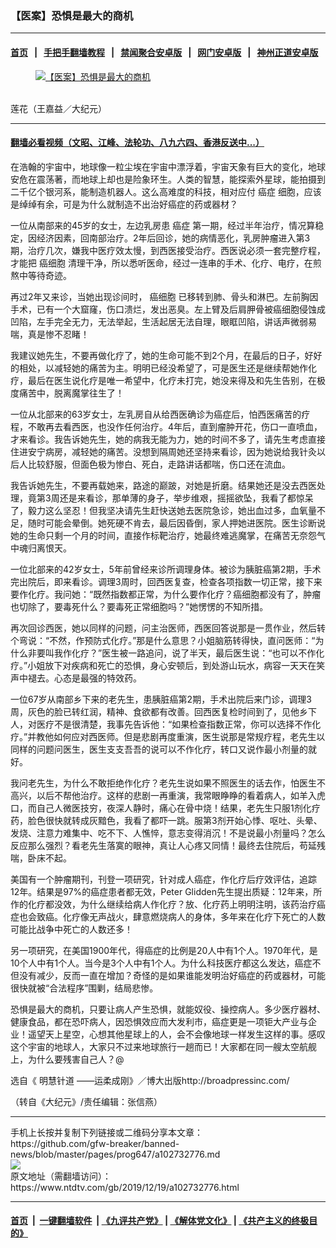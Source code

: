 ### 【医案】恐惧是最大的商机
------------------------

#### [首页](https://github.com/gfw-breaker/banned-news/blob/master/README.md) &nbsp;&nbsp;|&nbsp;&nbsp; [手把手翻墙教程](https://github.com/gfw-breaker/guides/wiki) &nbsp;&nbsp;|&nbsp;&nbsp; [禁闻聚合安卓版](https://github.com/gfw-breaker/bn-android) &nbsp;&nbsp;|&nbsp;&nbsp; [网门安卓版](https://github.com/oGate2/oGate) &nbsp;&nbsp;|&nbsp;&nbsp; [神州正道安卓版](https://github.com/SzzdOgate/update) 



<div><div class="featured_image">
 <a href="https://i.ntdtv.com/assets/uploads/2019/12/2019-12-19_141125.jpg" target="_blank">
  <figure>
   <img alt="【医案】恐惧是最大的商机" src="https://i.ntdtv.com/assets/uploads/2019/12/2019-12-19_141125-800x450.jpg"/>
  </figure><br/>
 </a>
 <span class="caption">
  莲花（王嘉益／大纪元）
 </span>
</div>
</div><hr/>

#### [翻墙必看视频（文昭、江峰、法轮功、八九六四、香港反送中...）](https://github.com/gfw-breaker/banned-news/blob/master/pages/link3.md)

<div><div class="post_content" itemprop="articleBody">
 <p>
  在浩翰的宇宙中，地球像一粒尘埃在宇宙中漂浮着，宇宙天象有巨大的变化，地球安危在震荡著，而地球上却也是险象环生。人类的智慧，能探索外星球，能拍摄到二千亿个银河系，能制造机器人。这么高难度的科技，相对应付
  <ok href="https://www.ntdtv.com/gb/癌症.htm">
   癌症
  </ok>
  细胞，应该是绰绰有余，可是为什么就制造不出治好癌症的药或器材？
 </p>
 <p>
  一位从南部来的45岁的女士，左边乳房患
  <ok href="https://www.ntdtv.com/gb/癌症.htm">
   癌症
  </ok>
  第一期，经过半年治疗，情况算稳定，因经济因素，回南部治疗。2年后回诊，她的病情恶化，乳房肿瘤进入第3期，治疗几次，嫌我中医疗效太慢，到西医接受治疗。西医说必须一套完整疗程，才能把
  <ok href="https://www.ntdtv.com/gb/癌细胞.htm">
   癌细胞
  </ok>
  清理干净，所以悉听医命，经过一连串的手术、化疗、电疗，在煎熬中等待奇迹。
 </p>
 <p>
  再过2年又来诊，当她出现诊间时，
  <ok href="https://www.ntdtv.com/gb/癌细胞.htm">
   癌细胞
  </ok>
  已移转到肺、骨头和淋巴。左前胸因手术，已有一个大窟窿，伤口溃烂，发出恶臭。左上臂及后肩胛骨被癌细胞侵蚀成凹陷，左手完全无力，无法举起，生活起居无法自理，眼眶凹陷，讲话声微弱易喘，真是惨不忍睹！
 </p>
 <p>
  我建议她先生，不要再做化疗了，她的生命可能不到2个月，在最后的日子，好好的相处，以减轻她的痛苦为主。明明已经没希望了，可是医生还是继续帮她作化疗，最后在医生说化疗是唯一希望中，化疗未打完，她没来得及和先生告别，在极度痛苦中，脱离魔掌往生了！
 </p>
 <p>
  一位从北部来的63岁女士，左乳房自从给西医确诊为癌症后，怕西医痛苦的疗程，不敢再去看西医，也没作任何治疗。4年后，直到瘤肿开花，伤口一直喷血，才来看诊。我告诉她先生，她的病我无能为力，她的时间不多了，请先生考虑直接住进安宁病房，减轻她的痛苦。没想到隔周她还坚持来看诊，因为她说给我针灸以后人比较舒服，但面色极为惨白、死白，走路讲话都喘，伤口还在流血。
 </p>
 <p>
  我告诉她先生，不要再载她来，路途的巅跛，对她是折磨。结果她还是没去西医处理，竟第3周还是来看诊，那单薄的身子，举步维艰，摇摇欲坠，我看了都惊呆了，毅力这么坚忍！但我坚决请先生赶快送她去医院急诊，她出血过多，血氧量不足，随时可能会晕倒。她死硬不肯去，最后因昏倒，家人押她进医院。医生诊断说她的生命只剩一个月的时间，直接作标靶治疗，她最终难逃魔掌，在痛苦无奈怨气中魂归离恨天。
 </p>
 <p>
  一位北部来的42岁女士，5年前曾经来诊所调理身体。被诊为胰脏癌第2期，手术完出院后，即来看诊。调理3周时，回西医复查，检查各项指数一切正常，接下来要作化疗。我问她：“既然指数都正常，为什么要作化疗？癌细胞都没有了，肿瘤也切除了，要毒死什么？要毒死正常细胞吗？”她愣愣的不知所措。
 </p>
 <p>
  再次回诊西医，她以同样的问题，问主治医师，西医回答说那是一贯作业，然后转个弯说：“不然，作预防式化疗。”那是什么意思？小姐脑筋转得快，直问医师：“为什么非要叫我作化疗？”医生被一路追问，说了半天，最后医生说：“也可以不作化疗。”小姐放下对疾病和死亡的恐惧，身心安顿后，到处游山玩水，病容一天天在笑声中褪去。心态是最强的特效药。
 </p>
 <p>
  一位67岁从南部乡下来的老先生，患胰脏癌第2期，手术出院后来门诊，调理3周，灰色的脸已转红润，精神、食欲都有改善。回西医复检时间到了，见他乡下人，对医疗不是很清楚，我事先告诉他：“如果检查指数正常，你可以选择不作化疗。”并教他如何应对西医师。但是悲剧再度重演，医生说那是常规疗程，老先生以同样的问题问医生，医生支支吾吾的说可以不作化疗，转口又说作最小剂量的就好。
 </p>
 <p>
  我问老先生，为什么不敢拒绝作化疗？老先生说如果不照医生的话去作，怕医生不高兴，以后不帮他治疗。这样的悲剧一再重演，我常眼睁睁的看着病人，如羊入虎口，而自己人微医技穷，夜深人静时，痛心在骨中烧！结果，老先生只服1剂化疗药，脸色很快就转成灰黯色，我看了都吓一跳。服第3剂开始心悸、呕吐、头晕、发烧、注意力难集中、吃不下、人憔悴，意志变得消沉！不是说最小剂量吗？怎么反应那么强烈？看老先生落寞的眼神，真让人心疼又同情！最终去住院后，苟延残喘，卧床不起。
 </p>
 <p>
  美国有一个肿瘤期刊，刊登一项研究，针对成人癌症，作化疗后疗效评估，追踪12年。结果是97%的癌症患者都无效，Peter Glidden先生提出质疑：12年来，所作的化疗都没效，为什么继续给病人作化疗？放、化疗药上明明注明，该药治疗癌症也会致癌。化疗像无声战火，肆意燃烧病人的身体，多年来在化疗下死亡的人数可能比战争中死亡的人数还多！
 </p>
 <p>
  另一项研究，在美国1900年代，得癌症的比例是20人中有1个人。1970年代，是10个人中有1个人。当今是3个人中有1个人。为什么科技医疗都这么发达，癌症不但没有减少，反而一直在增加？奇怪的是如果谁能发明治好癌症的药或器材，可能很快就被“合法程序”围剿，结局悲惨。
 </p>
 <p>
  恐惧是最大的商机，只要让病人产生恐惧，就能奴役、操控病人。多少医疗器材、健康食品，都在恐吓病人，因恐惧效应而大发利市，癌症更是一项钜大产业与企业！遥望天上星空，心想其他星球上的人，会不会像地球一样发生这样的事。感叹这个宇宙的地球人，大家只不过来地球旅行一趟而已！大家都在同一艘太空航舰上，为什么要残害自己人？@
 </p>
 <p>
  选自《
  <ok href="https://www.ntdtv.com/gb/明慧针道.htm">
   明慧针道
  </ok>
  ——运柔成刚》／博大出版http://broadpressinc.com/
 </p>
 <p>
  （转自《大纪元》/责任编辑：张信燕）
 </p>
 <div class="single_ad">
 </div>
</div>
</div>
<hr/>
手机上长按并复制下列链接或二维码分享本文章：<br/>
https://github.com/gfw-breaker/banned-news/blob/master/pages/prog647/a102732776.md <br/>
<a href='https://github.com/gfw-breaker/banned-news/blob/master/pages/prog647/a102732776.md'><img src='https://github.com/gfw-breaker/banned-news/blob/master/pages/prog647/a102732776.md.png'/></a> <br/>
原文地址（需翻墙访问）：https://www.ntdtv.com/gb/2019/12/19/a102732776.html


------------------------
#### [首页](https://github.com/gfw-breaker/banned-news/blob/master/README.md) &nbsp;|&nbsp; [一键翻墙软件](https://github.com/gfw-breaker/nogfw/blob/master/README.md) &nbsp;| [《九评共产党》](https://github.com/gfw-breaker/9ping.md/blob/master/README.md#九评之一评共产党是什么) | [《解体党文化》](https://github.com/gfw-breaker/jtdwh.md/blob/master/README.md) | [《共产主义的终极目的》](https://github.com/gfw-breaker/gczydzjmd.md/blob/master/README.md)


<img src='http://gfw-breaker.win/banned-news/pages/prog647/a102732776.md' width='0px' height='0px'/>